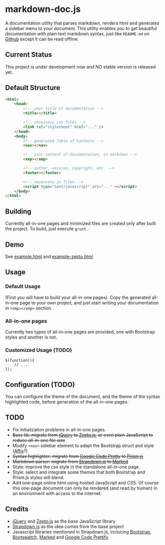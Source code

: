# markdown-doc.js
A documentation utility that parses markdown, renders html and generates a sidebar menu to your document.
This utility enables you to get beautiful documentation with plain text markdown syntax, just like ```README.md``` on [Github](https://github.com) except it can be read offline.

## Current Status
This project is under development now and NO stable version is released yet.

## Default Structure

```html
<html>
    <head>
        <!-- your title of documentation -->
        <title></title>

        <!-- necessary css files -->
        <link rel="stylesheet" href="..." />
    </head>
    <body>
        <!-- generated Table of Contents -->
        <nav></nav>

        <!-- your content of documentation, in markdown -->
        <xmp></xmp>

        <!-- author, version, copyright, etc. -->
        <footer></footer>

        <!-- necessary js files -->
        <script type="text/javascript" src="..." ></script>
    </body>
</html>
```

## Building
Currently all-in-one pages and minimized files are created only after built the project.
To build, just execute ```grunt``` .

## Demo
See [example.html](example.html) and [example-zepto.html](example-zepto.html)

## Usage
### Default Usage
(First you will have to build your all-in-one pages).
Copy the generated all-in-one page to your own project, and just start writing your documentation in ```<xmp></xmp>``` section.

### All-in-one pages
Currently two types of all-in-one pages are provided, one with Bootstrap styles and another is not.

### Customized Usage (TODO)
```
$(function(){
    // ...
});
```

## Configuration (TODO)
You can configure the theme of the document, and the theme of the syntax highlighted code, before generation of the all-in-one pages.

## TODO
* Fix initialization problems in all-in-one pages.
* ~~Base lib: migrate from [jQuery](http://jquery.com) to [Zepto.js](http://zeptojs.com), or even plain JavaScript to reduce all-in-one file size~~
* Modify ```<nav>``` sidebar element to adapt the Bootstrap struct and style ([Affix](http://getbootstrap.com/javascript/#affix)?)
* ~~Syntax highlighter: migrate from [Google Code Pretty](http://code.google.com/p/google-code-prettify/) to [Prism.js](http://prismjs.com/)~~
* ~~Markdown parser: migrate from [Strapdown.js](http://strapdownjs.com/) to [Marked](https://github.com/chjj/marked/)~~
* Style: improve the css style in the standalone all-in-one page.
* Style: select and integrate some themes that both Bootstrap and Prism.js styles will blend.
* Add one-page online html using hosted JavaScript and CSS. Of course this one-page document can only be rendered (and read by human) in an environment with access to the internet.

## Credits
* [jQuery](http://jquery.com) and [Zepto.js](http://zeptojs.com) as the base JavaScript library
* [Strapdown.js](http://strapdownjs.com) as the idea comes from the base project
* Javascript libraries mentioned in Strapdown.js, inclucing [Bootstrap](http://getbootstrap.com), [Bootswatch](http://bootswatch.com), [Marked](https://github.com/chjj/marked) and [Google Code Prettify](https://github.com/google/code-prettify)
